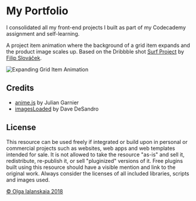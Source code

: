 # My Portfolio

I consolidated all my front-end projects I built as part of my Codecademy assignment and self-learning.

A project item animation where the background of a grid item expands and the product image scales up. Based on the Dribbble shot [Surf Project](https://dribbble.com/shots/3879463-Surf-Project) by [Filip Slováček](https://dribbble.com/filipslovacek).

![Expanding Grid Item Animation](https://tympanus.net/codrops/wp-content/uploads/2017/11/expandinggrid_featured.jpg)

## Credits

- [anime.js](http://anime-js.com/) by Julian Garnier
- [imagesLoaded](http://imagesloaded.desandro.com/) by Dave DeSandro

## License
This resource can be used freely if integrated or build upon in personal or commercial projects such as websites, web apps and web templates intended for sale. It is not allowed to take the resource "as-is" and sell it, redistribute, re-publish it, or sell "pluginized" versions of it. Free plugins built using this resource should have a visible mention and link to the original work. Always consider the licenses of all included libraries, scripts and images used.

[© Olga Ialanskaia 2018](https://www.linkedin.com/in/olga-ialanskaia-3951244/)
